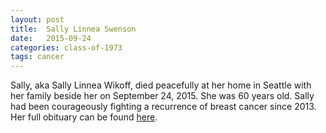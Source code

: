 ```yaml
---
layout: post
title:  Sally Linnea Swenson
date:   2015-09-24
categories: class-of-1973
tags: cancer
---
```

Sally, aka Sally Linnea Wikoff, died peacefully at her home in Seattle with her family beside her on September 24, 2015.  She was 60 years old.  Sally had been courageously fighting a recurrence of breast cancer since 2013.  Her full obituary can be found [here](http://tinyurl.com/olvf536).
